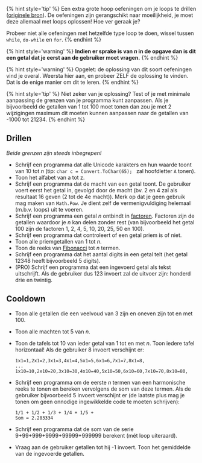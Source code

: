 

{% hint style='tip' %}
Een extra grote hoop oefeningen om je loops te drillen ([originele bron](https://codeforwin.org/2015/06/for-do-while-loop-programming-exercises.html)). De oefeningen zijn gerangschikt naar moeilijkheid, je moet deze allemaal met loops oplossen! Hoe ver geraak je?

Probeer niet alle oefeningen met hetzelfde type loop te doen, wissel tussen ``while``, ``do-while`` en ``for``.
{% endhint %}


{% hint style='warning' %}
**Indien er sprake is van *n* in de opgave dan is dit een getal dat je eerst aan de gebruiker moet vragen.**
{% endhint %}

{% hint style='warning' %}
Opgelet: de oplossing van dit soort oefeningen vind je overal. Weersta hier aan, en probeer ZELF de oplossing te vinden. Dat is de enige manier om dit te leren.
{% endhint %}

{% hint style='tip' %}
Niet zeker van je oplossing? Test of je met minimale aanpassing de grenzen van je programma kunt aanpassen. Als je bijvoorbeeld de getallen van 1 tot 100 moet tonen dan zou je met 2 wijzigingen maximum dit moeten kunnen aanpassen naar de getallen van -1000 tot 21234.
{% endhint %}


## Drillen
*Beide grenzen zijn steeds inbegrepen!*



* Schrijf een programma dat alle Unicode karakters en hun waarde toont van 10 tot *n* (tip: ``char c = Convert.ToChar(65); `` zal hoofdletter ``A`` tonen).
* Toon het alfabet van a tot z.
* Schrijf een programma dat de macht van een getal toont. De gebruiker voert eerst het getal in, gevolgd door de macht (bv. 2 en 4 zal als resultaat 16 geven (2 tot de 4e macht)). Merk op dat je geen gebruik mag maken van ``Math.Pow``. Je dient zelf de vermenigvuldiging helemaal (m.b.v. loops) uit te voeren.
* Schrijf een programma een getal *n* ontbindt in [factoren](https://nl.wikipedia.org/wiki/Factorisatie). Factoren zijn de getallen waardoor je *n* kan delen zonder rest (van  bijvoorbeeld het getal 100 zijn de factoren 1, 2, 4, 5, 10, 20, 25, 50 en 100).
* Schrijf een programma dat controleert of een getal priem is of niet.
* Toon alle priemgetallen van 1 tot *n*.
* Toon de reeks van [Fibonacci](https://en.wikipedia.org/wiki/Fibonacci_number) tot *n* termen.
* Schrijf een programma dat het aantal digits in een getal telt (het getal 12348 heeft bijvoorbeeld 5 digits).
* (PRO) Schrijf een programma dat een ingevoerd getal als tekst uitschrijft. Als de gebruiker dus 123 invoert zal de uitvoer zijn: honderd drie en twintig.


## Cooldown
* Toon alle getallen die een veelvoud van 3 zijn en oneven zijn tot en met 100.
* Toon alle machten tot 5 van *n*.
* Toon de tafels tot 10 van ieder getal van 1 tot en met *n*. Toon iedere tafel horizontaal!
  Als de gebruiker 8 invoert verschijnt er:
    
    ```text
    1x1=1,2x1=2,3x1=3,4x1=4,5x1=5,6x1=6,7x1=7,8x1=8, 
    ... 
    1x10=10,2x10=20,3x10=30,4x10=40,5x10=50,6x10=60,7x10=70,8x10=80, 
    ```

* Schrijf een programma om de eerste *n* termen van een harmonische reeks te tonen en bereken vervolgens de som van deze termen. Als de gebruiker bijvoorbeeld 5 invoert  verschijnt er (de laatste plus mag je tonen om geen onnodige ingewikkelde code te moeten schrijven):
    
    ```text
    1/1 + 1/2 + 1/3 + 1/4 + 1/5 + 
    Som = 2.283334 
    ```
* Schrijf een programma dat de som van de serie 9+99+999+9999+99999+999999 berekent (mét loop uiteraard).
* Vraag aan de gebruiker getallen tot hij -1 invoert. Toon het gemiddelde van de ingevoerde getallen.
